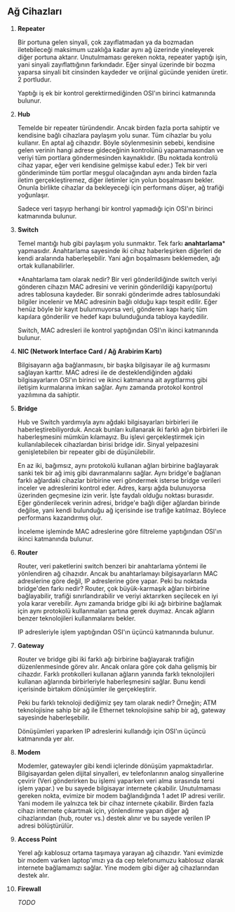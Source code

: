 ## Ağ Cihazları

1. **Repeater**

	Bir portuna gelen sinyali, çok zayıflatmadan ya da bozmadan iletebileceği maksimum uzaklığa kadar aynı ağ üzerinde yineleyerek diğer portuna aktarır. Unutulmaması gereken nokta, repeater yaptığı işin, yani sinyali zayıflattığının farkındadır. Eğer sinyal üzerinde bir bozma yaparsa sinyali bit cinsinden kaydeder ve orijinal gücünde yeniden üretir. 2 portludur.  

	Yaptığı iş ek bir kontrol gerektirmediğinden OSI'ın birinci katmanında bulunur.

2. **Hub**

	Temelde bir repeater türündendir. Ancak birden fazla porta sahiptir ve kendisine bağlı cihazlara paylaşım yolu sunar. Tüm cihazlar bu yolu kullanır. En aptal ağ cihazıdır. Böyle söylenmesinin sebebi, kendisine gelen verinin hangi adrese gideceğinin kontrolünü yapamamasından ve veriyi tüm portlara göndermesinden kaynaklıdır. (Bu noktada kontrolü cihaz yapar, eğer veri kendisine gelmişse kabul eder.) Tek bir veri gönderiminde tüm portlar meşgul olacağından aynı anda birden fazla iletim gerçekleştiremez, diğer iletimler için yolun boşalmasını bekler. Onunla birlikte cihazlar da bekleyeceği için performans düşer, ağ trafiği yoğunlaşır.  

	Sadece veri taşıyıp herhangi bir kontrol yapmadığı için OSI'ın birinci katmanında bulunur.


3. **Switch**
	
	Temel mantığı hub gibi paylaşım yolu sunmaktır. Tek farkı **anahtarlama*** yapmasıdır. Anahtarlama sayesinde iki cihaz haberleşirken diğerleri de kendi aralarında haberleşebilir. Yani ağın boşalmasını beklemeden, ağı ortak kullanabilirler.  

	*Anahtarlama tam olarak nedir? Bir veri gönderildiğinde switch veriyi gönderen cihazın MAC adresini ve verinin gönderildiği kapıyı(portu) adres tablosuna kaydeder. Bir sonraki gönderimde adres tablosundaki bilgiler incelenir ve MAC adresinin bağlı olduğu kapı tespit edilir. Eğer henüz böyle bir kayıt bulunmuyorsa veri, gönderen kapı hariç tüm kapılara gönderilir ve hedef kapı bulunduğunda tabloya kaydedilir.  

	Switch, MAC adresleri ile kontrol yaptığından OSI'ın ikinci katmanında bulunur.

4. **NIC (Network Interface Card / Ağ Arabirim Kartı)**

	Bilgisayarın ağa bağlanmasını, bir başka bilgisayar ile ağ kurmasını sağlayan karttır. MAC adresi ile de desteklendiğinden ağdaki bilgisayarların OSI'ın birinci ve ikinci katmanına ait aygıtlarmış gibi iletişim kurmalarına imkan sağlar. Aynı zamanda protokol kontrol yazılımına da sahiptir. 

3. **Bridge**

	Hub ve Switch yardımıyla aynı ağdaki bilgisayarları birbirleri ile haberleştirebiliyorduk. Ancak bunları kullanarak iki farklı ağın birbirleri ile haberleşmesini mümkün kılamayız. Bu işlevi gerçekleştirmek için kullanılabilecek cihazlardan birisi bridge idir. Sinyal yelpazesini genişletebilen bir repeater gibi de düşünülebilir.  

	En az iki, bağımsız, aynı protokolü kullanan ağları birbirine bağlayarak sanki tek bir ağ imiş gibi davranmalarını sağlar. Aynı bridge'e bağlanan farklı ağlardaki cihazlar birbirine veri göndermek isterse bridge verileri inceler ve adreslerini kontrol eder. Adres, karşı ağda bulunuyorsa üzerinden geçmesine izin verir. İşte faydalı olduğu noktası burasıdır. Eğer gönderilecek verinin adresi, bridge'e bağlı diğer ağlardan birinde değilse, yani kendi bulunduğu ağ içerisinde ise trafiğe katılmaz. Böylece performans kazandırmış olur.  

	İnceleme işleminde MAC adreslerine göre filtreleme yaptığından OSI'ın ikinci katmanında bulunur.

6. **Router**

	Router, veri paketlerini switch benzeri bir anahtarlama yöntemi ile yönlendiren ağ cihazıdır. Ancak bu anahtarlamayı bilgisayarların MAC adreslerine göre değil, IP adreslerine göre yapar. Peki bu noktada bridge'den farkı nedir? Router, çok büyük-karmaşık ağları birbirine bağlayabilir, trafiği sınırlandırabilir ve veriyi aktarırken seçilecek en iyi yola karar verebilir. Aynı zamanda bridge gibi iki ağı birbirine bağlamak için aynı protokolü kullanmaları şartına gerek duymaz. Ancak ağların benzer teknolojileri kullanmalarını bekler.  

	IP adresleriyle işlem yaptığından OSI'ın üçüncü katmanında bulunur.

7. **Gateway**

	Router ve bridge gibi iki farklı ağı birbirine bağlayarak trafiğin düzenlenmesinde görev alır. Ancak onlara göre çok daha gelişmiş bir cihazdır. Farklı protıkolleri kullanan ağların yanında farklı teknolojileri kullanan ağlarında birbirleriyle haberleşmesini sağlar. Bunu kendi içerisinde birtakım dönüşümler ile gerçekleştirir.  

	Peki bu farklı teknoloji dediğimiz şey tam olarak nedir? Örneğin; ATM teknolojisine sahip bir ağ ile Ethernet teknolojisine sahip bir ağ, gateway sayesinde haberleşebilir.  

	Dönüşümleri yaparken IP adreslerini kullandığı için OSI'ın üçüncü katmanında yer alır.

8. **Modem**

	Modemler, gatewayler gibi kendi içlerinde dönüşüm yapmaktadırlar. Bilgisayardan gelen dijital sinyalleri, ev telefonlarının analog sinyallerine çevirir (Veri gönderirken bu işlemi yaparken veri alma sırasında tersi işlem yapar.) ve bu sayede bilgisayar internete çıkabilir. Unutulmaması gereken nokta, evimize bir modem bağlandığında 1 adet IP adresi verilir. Yani modem ile yalnızca tek bir cihaz internete çıkabilir. Birden fazla cihazı internete çıkartmak için, yönlendirme yapan diğer ağ cihazlarından (hub, router vs.) destek alınır ve bu sayede verilen IP adresi bölüştürülür.

9. **Access Point**

	Yerel ağı kablosuz ortama taşımaya yarayan ağ cihazıdır. Yani evimizde bir modem varken laptop'ımızı ya da cep telefonumuzu kablosuz olarak internete bağlamamızı sağlar. Yine modem gibi diğer ağ cihazlarından destek alır.

10. **Firewall**

	*TODO*
